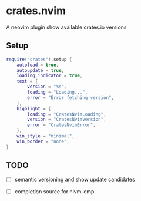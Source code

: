 # crates.nvim
A neovim plugin show available crates.io versions

## Setup
```lua
require("crates").setup {
    autoload = true,
    autoupdate = true,
    loading_indicator = true,
    text = {
        version = "%s",
        loading = "Loading...",
        error = "Error fetching version",
    },
    highlight = {
        loading = "CratesNvimLoading",
        version = "CratesNvimVersion",
        error = "CratesNvimError",
    },
    win_style = "minimal",
    win_border = "none",
}
```

## TODO
- [ ] semantic versioning and show update candidates
- [ ] completion source for nivm-cmp

